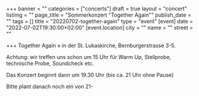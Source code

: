 +++
banner = ""
categories = ["concerts"]
draft = true
layout = "concert"
listimg = ""
page_title = "Sommerkonzert \"Together Again\""
publish_date = ""
tags = []
title = "20220702-together-again"
type = "event"
[event]
date = "2022-07-02T19:30:00+02:00"
[event.location]
city = ""
name = ""
street = ""

+++
Together Again » in der St. Lukaskirche, Bernburgerstrasse 3-5.

Achtung: wir treffen uns schon um 15 Uhr für Warm Up, Stellprobe, technische Probe, Soundcheck etc.

Das Konzert beginnt dann um 19.30 Uhr (bis ca. 21 Uhr ohne Pause)

Bitte plant danach noch ein von 21-